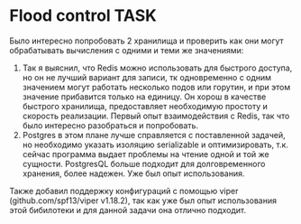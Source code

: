 # Flood control TASK
Было интересно попробовать 2 хранилища и проверить как они могут обрабатывать вычисления с одними и теми же значениями:
1. Так я выяснил, что Redis можно использовать для быстрого доступа, но он не лучший вариант для записи, тк одновременно с одним значением могут работать несколько подов или горутин, и при этом значение прибавится только на единицу. Он хорош в качестве быстрого хранилища, предоставляет необходимую простоту и скорость реализации. Первый опыт взаимодействия с Redis, так что было интересно разобраться и попробовать.
2. Postgres в этом плане лучше справляется с поставленной задачей, но необходимо указать изоляцию serializable и оптимизировать, т.к. сейчас программа выдает проблемы на чтение одной и той же сущности.  PostgresQL больше подходит для долговременного хранения, более надежен. Уже был опыт использования.
   
Также добавил поддержку конфигураций с помощью viper (github.com/spf13/viper v1.18.2), так как уже был опыт использования этой бибилотеки и для данной задачи она отлично подходит.
